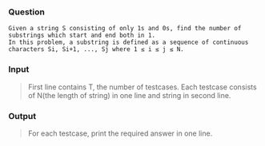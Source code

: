 ### Question
    Given a string S consisting of only 1s and 0s, find the number of substrings which start and end both in 1.
    In this problem, a substring is defined as a sequence of continuous characters Si, Si+1, ..., Sj where 1 ≤ i ≤ j ≤ N.

### Input
>First line contains T, the number of testcases. Each testcase consists of N(the length of string) in one line and string in second line.


### Output
>For each testcase, print the required answer in one line.